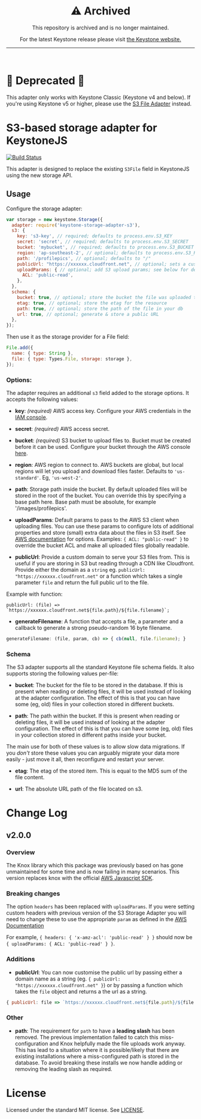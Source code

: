 <div align="center">
  <h1>⚠️ Archived</h1>
  <p>This repository is archived and is no longer maintained.</p>
  <p>For the latest Keystone release please visit <a href="https://keystonejs.com">the Keystone website.</a></p>
  <hr>
</div>
<br>

# 🚨 Deprecated 🚨

This adapter only works with Keystone Classic (Keystone v4 and below). If you're using Keystone v5 or higher, please use the [S3 File Adapter](https://www.keystonejs.com/keystonejs/file-adapters/#s3fileadapter) instead.

# S3-based storage adapter for KeystoneJS

[![Build Status](https://travis-ci.org/keystonejs/keystone-storage-adapter-s3.svg?branch=master)](https://travis-ci.org/keystonejs/keystone-storage-adapter-s3)

This adapter is designed to replace the existing `S3File` field in KeystoneJS using the new storage API.

## Usage

Configure the storage adapter:

```js
var storage = new keystone.Storage({
  adapter: require('keystone-storage-adapter-s3'),
  s3: {
    key: 's3-key', // required; defaults to process.env.S3_KEY
    secret: 'secret', // required; defaults to process.env.S3_SECRET
    bucket: 'mybucket', // required; defaults to process.env.S3_BUCKET
    region: 'ap-southeast-2', // optional; defaults to process.env.S3_REGION, or if that's not specified, us-east-1
    path: '/profilepics', // optional; defaults to "/"
    publicUrl: "https://xxxxxx.cloudfront.net", // optional; sets a custom domain for public urls - see below for details
    uploadParams: { // optional; add S3 upload params; see below for details
      ACL: 'public-read',
    },
  },
  schema: {
    bucket: true, // optional; store the bucket the file was uploaded to in your db
    etag: true, // optional; store the etag for the resource
    path: true, // optional; store the path of the file in your db
    url: true, // optional; generate & store a public URL
  },
});
```

Then use it as the storage provider for a File field:

```js
File.add({
  name: { type: String },
  file: { type: Types.File, storage: storage },
});
```

### Options:

The adapter requires an additional `s3` field added to the storage options. It accepts the following values:

- **key**: *(required)* AWS access key. Configure your AWS credentials in the [IAM console](https://console.aws.amazon.com/iam/home).

- **secret**: *(required)* AWS access secret.

- **bucket**: *(required)* S3 bucket to upload files to. Bucket must be created before it can be used. Configure your bucket through the AWS console [here](https://console.aws.amazon.com/s3/home).

- **region**: AWS region to connect to. AWS buckets are global, but local regions will let you upload and download files faster. Defaults to `'us-standard'`. Eg, `'us-west-2'`.

- **path**: Storage path inside the bucket. By default uploaded files will be stored in the root of the bucket. You can override this by specifying a base path here. Base path must be absolute, for example '/images/profilepics'.

- **uploadParams**: Default params to pass to the AWS S3 client when uploading files. You can use these params to configure lots of additional properties and store (small) extra data about the files in S3 itself. See [AWS documentation](https://docs.aws.amazon.com/AWSJavaScriptSDK/latest/AWS/S3.html#upload-property) for options. Examples: `{ ACL: "public-read" }` to override the bucket ACL and make all uploaded files globally readable.

- **publicUrl**: Provide a custom domain to serve your S3 files from. This is useful if you are storing in S3 but reading through a CDN like Cloudfront. Provide either the domain as a `string` eg. `publicUrl: "https://xxxxxx.cloudfront.net"` or a function which takes a single parameter `file` and return the full public url to the file.

Example with function:

```
publicUrl: (file) => `https://xxxxxx.cloudfront.net${file.path}/${file.filename}`;
```

- **generateFilename**: A function that accepts a file, a parameter and a callback to generate a strong pseudo-random 16 byte filename.

```js
generateFilename: (file, param, cb) => { cb(null, file.filename); }
```

### Schema

The S3 adapter supports all the standard Keystone file schema fields. It also supports storing the following values per-file:

- **bucket**: The bucket for the file to be stored in the database. If this is present when reading or deleting files, it will be used instead of looking at the adapter configuration. The effect of this is that you can have some (eg, old) files in your collection stored in different buckets.

- **path**: The path within the bucket. If this is present when reading or deleting files, it will be used instead of looking at the adapter configuration. The effect of this is that you can have some (eg, old) files in your collection stored in different paths inside your bucket.

The main use for both of these values is to allow slow data migrations. If you *don't* store these values you can arguably migrate your data more easily - just move it all, then reconfigure and restart your server.

- **etag**: The etag of the stored item. This is equal to the MD5 sum of the file content.

- **url**: The absolute URL path of the file located on s3.


# Change Log

## v2.0.0

### Overview

The Knox library which this package was previously based on has gone unmaintained for some time and is now failing in many scenarios. This version replaces knox with the official [AWS Javascript SDK](https://aws.amazon.com/sdk-for-node-js/).

### Breaking changes

The option `headers` has been replaced with `uploadParams`. If you were setting custom headers with previous version of the S3 Storage Adapter you will need to change these to use the appropriate `param` as defined in the [AWS Documentation](https://docs.aws.amazon.com/AWSJavaScriptSDK/latest/AWS/S3.html#upload)

For example, `{ headers: { 'x-amz-acl': 'public-read' } }` should now be `{ uploadParams: { ACL: 'public-read' } }`.

### Additions

- **publicUrl**: You can now customise the public url by passing either a domain name as a string (eg. `{ publicUrl: "https://xxxxxx.cloudfront.net" }`) or by passing a function which takes the `file` object and returns a the url as a string.
```js
{ publicUrl: file => `https://xxxxxx.cloudfront.net${file.path}/${file.filename}` }
```

### Other

- **path**: The requirement for `path` to have a **leading slash** has been removed. The previous implementation failed to catch this miss-configuration and Knox helpfully made the file uploads work anyway. This has lead to a situation where it is possible/likely that there are existing installations where a miss-configured path is stored in the database. To avoid breaking these installs we now handle adding or removing the leading slash as required.

# License

Licensed under the standard MIT license. See [LICENSE](license).
